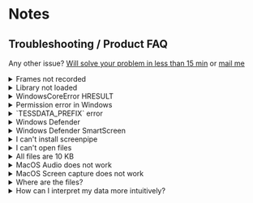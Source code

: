 
# Notes

## Troubleshooting / Product FAQ

Any other issue? [Will solve your problem in less than 15 min](https://cal.com/louis030195/screenpipe) or [mail me](mailto:louis@screenpi.pe)

  <details>
  <summary>Frames not recorded</summary>

  Try a different monitor. `screenpipe --list-monitors` and `screenpipe --monitor-id <monitor id>`

  </details>

  <details>

  <summary>Library not loaded</summary>

  >dyld[60479]: Library not loaded: screenpipe-vision/lib/libscreenpipe_arm64.dylib
  Referenced from: <805CE854-929E-36F6-AC66-9CEBA7A073BC> /Applications/screenpipe.app/Contents/MacOS/screenpipe
  Reason: tried: '/Users/louisbeaumont/.wasmedge/lib/libscreenpipe_arm64.dylib' (no such file), 'screenpipe-vision/lib/libscreenpipe_arm64.dylib' (no such file), '/System/Volumes/Preboot/Cryptexes/OSscreenpipe-vision/lib/libscreenpipe_arm64.dylib' (no such file), 'screenpipe-vision/lib/libscreenpipe_arm64.dylib' (no such file)
Abort trap: 6
>

  i'll investigate this issue now, in the meantime you can do this:

  ```
  brew install screenpipe
  ```


  and then

  ```
  cd
  screenpipe --ocr-engine apple-native
  ```

  </details>

  <details>

  <summary>WindowsCoreError HRESULT</summary>

  Sometimes this happen when computer goes to sleep for long. Just restart. We're going to make it fix itself automatically soon.

  </details>

  <details>

  <summary>Permission error in Windows</summary>

  If you run into this error in your CMD terminal using CLI you should run the terminal as administrator (right click on the icon)

  </details>

  <details>

  <summary>`TESSDATA_PREFIX` error</summary>

  This can happen on Windows.

  - Type "environment" in the search bar of Windows, and click environment variables.
  - Click "new" (the first one).
  - The key will be `TESSDATA_PREFIX` and the value will be the path you installed screenpipe (default is `C:\Users\<your username>\AppData\Local\screenpipe`)

  You can also try our experimental Windows OCR engine by adding `--ocr-engine windows-native` which should solve the above problem too

  </details>

  <details>

  <summary>Windows Defender</summary>

  Windows can sometimes delete screenpipe app, detected as a virus, this is obviously not a virus, and the code is here, open, you can check.

  You can solve this by going to your Defender settings and classify screenpipe as authorized.

  </details>

  <details>

  <summary>Windows Defender SmartScreen</summary>

  Windows will ask you this because we didn't sign the app yet. Be reassured, it's open source and secure, we have nothing to hide, press run anyway:

  ![image](https://github.com/user-attachments/assets/8e43d2e4-e178-4d3e-8210-712326d59c97)

  </details>

  <details>
  <summary>I can't install screenpipe</summary>

  Make sure to press control + right click on the `.dmg` file and press open

  <img width="372" alt="Screenshot 2024-07-24 at 16 07 22" src="https://github.com/user-attachments/assets/1b077f0f-0b90-4d40-b61d-ba11c8a8285c">

  Then drag the app to your application folder
  <img width="772" alt="Screenshot 2024-07-24 at 16 07 26" src="https://github.com/user-attachments/assets/452bf468-75b9-41e4-b068-7ac28f4f84be">

  Then again press control + right click on the app in applications and press open YOU NEED TO DO IT TWICE HERE
  <img width="1032" alt="Screenshot 2024-07-24 at 16 07 41" src="https://github.com/user-attachments/assets/3fe31dca-82d5-4edb-9116-62f12624edbd">
  Again you need to do it twice to open it, this won't ask it again in the future


</details>

<details>
  <summary>I can't open files</summary>

  Sometimes the file is still being written to, so wait a bit and try again.

</details>

<details>
  <summary>All files are 10 KB</summary>

  Some audio files might be small, like when there is no sound at all.
</details>

<details>
  <summary>MacOS Audio does not work</summary>

  Make sure to enable permissions in settings.
  <img width="827" alt="Screenshot 2024-07-24 at 16 08 51" src="https://github.com/user-attachments/assets/799c0834-8d35-476b-80f8-67f94342b891">

  Still does not work? Remove and re-enable the permission: click on screenpipe and click the minus "-" icon:

![Screenshot 2024-07-30 at 14 41 33](https://github.com/user-attachments/assets/3b67bd52-c9a1-4fb0-a4be-3e7713c54ebd)

  Then restart screenpipe and the dialog of permission should pop again and enable it, restarting screenpipe

</details>

<details>
  <summary>MacOS Screen capture does not work</summary>

   Make sure to enable permissions in settings.
  <img width="827" alt="Screenshot 2024-07-24 at 16 08 51" src="https://github.com/user-attachments/assets/799c0834-8d35-476b-80f8-67f94342b891">

  Still does not work? Remove and re-enable the permission: click on screenpipe and click the minus "-" icon:

![Screenshot 2024-07-30 at 14 41 33](https://github.com/user-attachments/assets/3b67bd52-c9a1-4fb0-a4be-3e7713c54ebd)

  Then restart screenpipe and the dialog of permission should pop again and enable it, restarting screenpipe

</details>

<details>
  <summary>Where are the files?</summary>

    Windows: Using the CLI, your data should be in C:\Users\YOUR_USER\.screenpipe
    MacOs/Linux: Using the CLI, your data should be in ~/.screenpipe

    Windows: Using the app, you can find the data in C:\Users\AppData\Local\screenpipe
    MacOS: Using the app, you can find the data in ~/Library/Application Support/screenpipe
    Linux: Using the app, you can find the data in ~/.config/screenpipe

</details>

<details>
  <summary>How can I interpret my data more intuitively?</summary>

  We recommend using [TablePlus](https://tableplus.com/) to open the SQLite database located alongside the data.
</details>